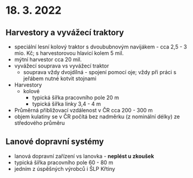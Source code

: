 # 18. 3. 2022
## Harvestory a vyvážecí traktory
- speciální lesní kolový traktor s dvoububnovým navijákem - cca 2,5 - 3 mio. Kč; s harvestorovou hlavicí kolem 5 mil.
- mýtní harvestor cca 20 mil.
- vyvážecí souprava vs vyvážecí traktor
	- souprava vždy dvojdílná - spojení pomocí oje; vždy při práci s jeřábem nutné kotvit stojnami
- Harvestory
	- kolové
		- typická šířka pracovního pole 20 m
		- typická šířka linky 3,4 - 4 m
- Průměrná přibližovací vzdálenost v ČR cca 200 - 300 m
- objem kulatiny se v ČR počítá bez nadměrku (z nominální délky) ze středového průměru

## Lanové dopravní systémy
- lanová dopravní zařízení vs lanovka - **neplést u zkoušek**
- typická šířka pracovního pole 60 - 80 m
- jedním z úspěšných výrobců i ŠLP Křtiny